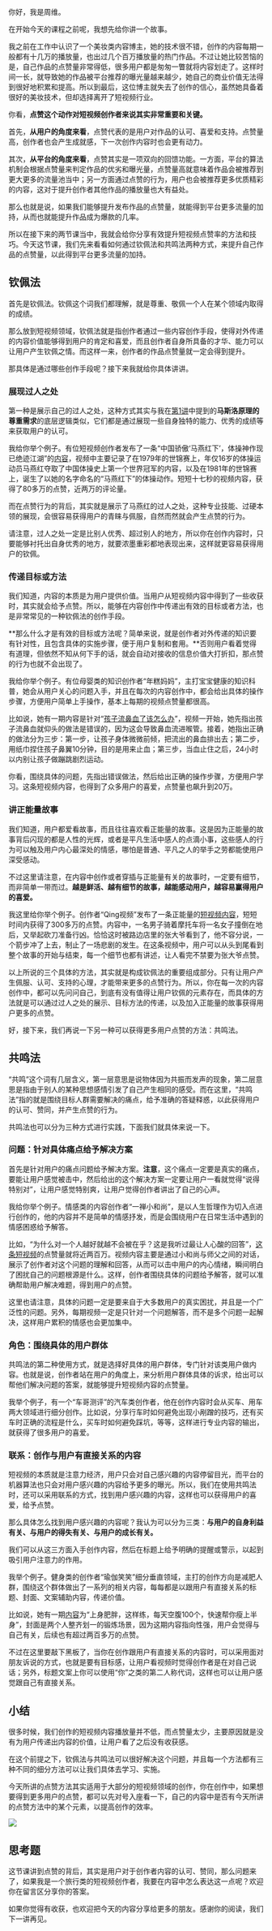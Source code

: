 你好，我是周维。

在开始今天的课程之前呢，我想先给你讲一个故事。

我之前在工作中认识了一个美妆类内容博主，她的技术很不错，创作的内容每期一般都有十几万的播放量，也出过几个百万播放量的热门作品。不过让她比较苦恼的是，自己作品的点赞量非常得低，很多用户都是匆匆一瞥就将内容划走了。这样时间一长，就导致她的作品被平台推荐的曝光量越来越少，她自己的商业价值无法得到很好地积累和提高。所以到最后，这位博主就失去了创作的信心，虽然她具备着很好的美妆技术，但却选择离开了短视频行业。

你看，**点赞这个动作对短视频创作者来说其实非常重要和关键。**

首先，**从用户的角度来看**，点赞代表的是用户对作品的认可、喜爱和支持。点赞量高，创作者也会产生成就感，下一次创作内容时也会更有动力。

其次，**从平台的角度来看**，点赞其实是一项双向的回馈功能。一方面，平台的算法机制会根据点赞量来判定作品的优劣和曝光量，点赞量高就意味着作品会被推荐到更大更多的流量池当中；另一方面通过点赞的行为，用户也会被推荐更多优质精彩的内容，这对于提升创作者其他作品的播放量也大有益处。

那么也就是说，如果我们能够提升发布作品的点赞量，就能得到平台更多流量的加持，从而也就能提升作品成为爆款的几率。

所以在接下来的两节课当中，我就会给你分享有效提升短视频点赞率的方法和技巧。今天这节课，我们先来看看如何通过钦佩法和共鸣法两种方式，来提升自己作品的点赞量，以此得到平台更多流量的加持。

## 钦佩法

首先是钦佩法。钦佩这个词我们都理解，就是尊重、敬佩一个人在某个领域内取得的成绩。

那么放到短视频领域，钦佩法就是指创作者通过一些内容创作手段，使得对外传递的内容价值能够得到用户的肯定和喜爱，而且创作者自身所具备的才华、能力可以让用户产生钦佩之情。而这样一来，创作者的作品点赞量就一定会得到提升。

那具体是通过哪些创作手段呢？接下来我就给你具体讲讲。

### 展现过人之处

第一种是展示自己的过人之处，这种方式其实与我在[第1讲](https://time.geekbang.org/column/article/347363)中提到的**马斯洛原理的尊重需求**的底层逻辑类似，它们都是通过展现一些自身独特的能力、优秀的成绩等来获取用户的认可。

我给你举个例子。有位短视频创作者发布了一条“中国骄傲‘马燕红下’，体操神作现已绝迹江湖”的[内容](https://v.douyin.com/er6uAUu)，视频中主要记录了在1979年的世锦赛上，年仅16岁的体操运动员马燕红夺取了中国体操史上第一个世界冠军的内容，以及在1981年的世锦赛上，诞生了以她的名字命名的“马燕红下”的体操动作。短短十七秒的视频内容，获得了80多万的点赞，近两万的评论量。

而在点赞行为的背后，其实就是展示了马燕红的过人之处，这种专业技能、过硬本领的展现，会很容易获得用户的青睐与佩服，自然而然就会产生点赞的行为。

请注意，过人之处一定是比别人优秀、超过别人的地方，所以你在创作内容时，只要能够衬托出自身优秀的地方，就要浓墨重彩都地表现出来，这样就更容易获得用户的钦佩。

### 传递目标或方法

我们知道，内容的本质是为用户提供价值。当用户从短视频内容中得到了一些收获时，其实就会给予点赞。所以，能够在内容创作中传递出有效的目标或者方法，也是非常常见的一种钦佩法的创作手段。

**那么什么才是有效的目标或方法呢？简单来说，就是创作者对外传递的知识要有针对性，且包含具体的实施步骤，便于用户复制和套用。**否则用户看着觉得有道理，但依然不知从何下手的话，就会自动对接收的信息价值大打折扣，那点赞的行为也就不会出现了。

我给你举个例子。有位母婴类的知识创作者“年糕妈妈”，主打宝宝健康的知识科普，她会从用户关心的问题入手，并且在每次的内容创作中，都会给出具体的操作步骤，方便用户简单上手操作，基本上每期的视频点赞量都很高。

比如说，她有一期内容是针对“[孩子流鼻血了该怎么办](https://v.douyin.com/erqTkrT/)”，视频一开始，她先指出孩子流鼻血就仰头的做法是错误的，因为这会导致鼻血流进喉管。接着，她指出正确的做法分为三步：第一步，让孩子身体微微前倾，把流出的鼻血排出去；第二步，用纸巾捏住孩子鼻翼10分钟，目的是用来止血；第三步，当血止住之后，24小时以内别让孩子做蹦跳剧烈运动。

你看，围绕具体的问题，先指出错误做法，然后给出正确的操作步骤，方便用户学习。这条短视频内容，也得到了众多用户的喜爱，点赞量也飙升到20万。

### 讲正能量故事

我们知道，用户都爱看故事，而且往往喜欢看正能量的故事。这是因为正能量的故事背后闪现的都是人性的光辉，或者是平凡生活中感人的点滴小事，这些感人的行为可以触及用户内心最深处的情感，哪怕是普通、平凡之人的举手之劳都能使用户深受感动。

不过这里请注意，在内容中创作或者穿插与正能量有关的故事时，一定要有细节，而非简单一带而过。**越是鲜活、越有细节的故事，越能感动用户，越容易赢得用户的喜爱。**

我这里给你举个例子。创作者“Qing视频”发布了一条正能量的[短视频内容](https://v.douyin.com/erqcDWx/)，短短时间内获得了300多万的点赞。内容中，一名男子骑着摩托车将一名女子撞倒在地后，又举起砍刀准备行凶。恰恰这时被路边店里的张大爷看到了，他不容分说，一个箭步冲了上去，制止了一场悲剧的发生。在这条视频中，用户可以从头到尾看到整个故事的开始与结束，每一个细节也都有讲述，让人看完不禁要为张大爷点赞。

以上所说的三个具体的方法，其实就是构成钦佩法的重要组成部分。只有让用户产生佩服、认可、支持的心理，才能带来更多的点赞行为。所以，你在每一次的内容创作中，都可以先问问自己，到底有没有值得让用户钦佩的元素存在，而具体的方法就是可以通过过人之处的展示、目标方法的传递，以及加入正能量的故事获得用户更多的点赞。

好，接下来，我们再说一下另一种可以获得更多用户点赞的方法：共鸣法。

## 共鸣法

“共鸣”这个词有几层含义，第一层意思是说物体因为共振而发声的现象，第二层意思是指由于别人的某种思想感情引发了自己产生相同的感受。而在这里，“共鸣法”指的就是围绕目标人群需要解决的痛点，给予准确的答疑释惑，以此获得用户的认可、赞同，并产生点赞的行为。

共鸣法也可以分为三种方式进行实践，下面我们就具体来说一下。

### 问题：针对具体痛点给予解决方案

首先是针对用户的痛点问题给予解决方案。**注意**，这个痛点一定要是真实的痛点，要能让用户感觉被击中，然后给出的这个解决方案一定要让用户一看就觉得“说得特别对”，让用户感觉特别爽，让用户觉得创作者讲出了自己的心声。

我给你举个例子。情感类的内容创作者“一禅小和尚”，是以人生哲理作为切入点进行创作的，他的内容并不是简单的情感抒发，而是会围绕用户在日常生活中遇到的情感困惑给予解答。

比如，“为什么对一个人越好就越不会被在乎？这是我听过最让人心酸的回答”，[这条短视频](https://v.douyin.com/erkruec)的点赞量就将近两百万。视频内容主要是通过小和尚与师父之间的对话，展示了创作者对这个问题的理解和回答，从而可以击中用户的内心情绪，瞬间明白了困扰自己的问题根源是什么。这样，创作者围绕具体的问题给予解答，就可以准确帮助用户解决难题，得到用户的点赞。

这里也请注意，具体的问题一定是要来自于大多数用户的真实困扰，并且是一个广泛性的问题。另外，每期视频一定是只针对一个问题解答，而不是多个问题一起解决，这样用户累积的情感也会更加集中。

### 角色：围绕具体的用户群体

共鸣法的第二种使用方式，就是选择好具体的用户群体，专门针对该类用户做内容。也就是说，创作者站在用户的角度上，来分析用户群体具体的诉求，给出可以帮他们解决问题的答案，就能够提升短视频内容的点赞量。

我举个例子，有一个“车哥测评”的汽车类创作者，他在创作内容时会从买车、用车两大领域进行细分创作。比如说，分享行车时如何避免出现小剐蹭的技巧，还有买车时正确的流程是什么，买车时如何避免踩坑，等等，这样进行专业内容的输出，就获得了很多用户的喜爱。

### 联系：创作与用户有直接关系的内容

短视频的本质就是注意力经济，用户只会对自己感兴趣的内容停留目光，而平台的机器算法也只会对用户感兴趣的内容给予更多的曝光。所以，我们在使用共鸣法时，还可以采用联系的方式，找到用户感兴趣的内容，这样也可以获得用户的喜爱，给予点赞。

那么具体怎么找到用户感兴趣的内容呢？我认为可以分为三类：**与用户的自身利益有关、与用户的得失有关、与用户的成长有关。**

我们可以从这三方面入手创作内容，然后在标题上给予明确的提醒或警示，以起到吸引用户注意力的作用。

我举个例子。健身类的创作者“瑜伽笑笑”细分垂直领域，主打的创作方向是减肥人群，围绕这个群体做出了一系列的相关内容，每每都是以跟用户有直接关系的标题、封面、文案辅助内容，传递价值。

比如说，她有一期[内容](https://v.douyin.com/erkpyDV)为“上身肥胖，这样练，每天空腹100个，快速帮你瘦上半身”，封面是两个人整齐划一的锻炼场景，因为这期内容指向性强，用户会觉得与自己有关，后续也有超过两百多万的点赞。

不过在这里要敲下黑板了，当你在创作跟用户有直接关系的内容时，可以采用面对朋友诉说的方式，也就是要有目标感，让用户看视频时觉得创作者是在对自己说话；另外，标题文案上你可以使用“你”之类的第二人称代词，这样也可以让用户感觉跟自己有直接关系。

## 小结

很多时候，我们创作的短视频内容播放量并不低，而点赞量太少，主要原因就是没有为用户传递出内容的价值，让用户看了之后没有收获感。

在这个前提之下，钦佩法与共鸣法可以很好解决这个问题，并且每一个方法都有三种不同的细分方法可以让我们具体去学习、实施。

今天所讲的点赞方法其实适用于大部分的短视频领域的创作，你在创作中，如果想要得到更多用户的点赞，都可以先对号入座看一下，自己的内容中是否有今天所讲的点赞方法中的某个元素，以提高创作的效率。

![](https://static001.geekbang.org/resource/image/fa/7c/fa9eae1f504ec73397f4ef2435a8767c.jpg?wh=2000%2A828)

## 思考题

这节课讲到点赞的背后，其实是用户对于创作者内容的认可、赞同，那么问题来了，如果我是一个旅行类的短视频创作者，我要在内容中怎么表达这一点呢？欢迎你在留言区分享你的答案。

如果你觉得有收获，也欢迎把今天的内容分享给更多的朋友。感谢你的阅读，我们下一讲再见。
